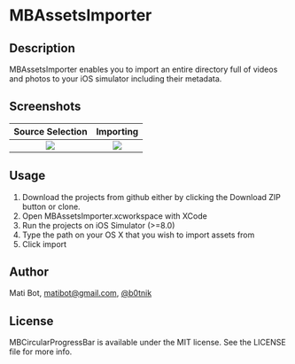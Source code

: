 # MBAssetsImporter

## Description

MBAssetsImporter enables you to import an entire directory full of videos and photos to your iOS simulator including their metadata.

## Screenshots

Source Selection             |  Importing
:-------------------------:|:-------------------------:
![](https://raw.github.com/matibot/MBAssetsImporter/master/Readme/main.png)  |  ![](https://raw.github.com/matibot/MBAssetsImporter/master/Readme/importing.png) 

## Usage

1. Download the projects from github either by clicking the Download ZIP button or clone.
2. Open MBAssetsImporter.xcworkspace with XCode
3. Run the projects on iOS Simulator (>=8.0)
4. Type the path on your OS X that you wish to import assets from
5. Click import

## Author

Mati Bot, matibot@gmail.com, [@b0tnik](https://twitter.com/b0tnik)

## License

MBCircularProgressBar is available under the MIT license. See the LICENSE file for more info.
